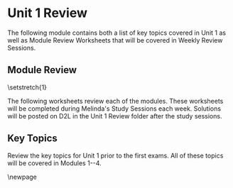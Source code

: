 # Unit 1 Review

The following module contains both a list of key topics covered in Unit 1 as well as Module Review Worksheets that will be covered in Weekly Review Sessions.

## Module Review

\setstretch{1}

The following worksheets review each of the modules.  These worksheets will be completed during Melinda's Study Sessions each week.  Solutions will be posted on D2L in the Unit 1 Review folder after the study sessions.  

## Key Topics

Review the key topics for Unit 1 prior to the first exams.  All of these topics will be covered in Modules 1--4.

\newpage
